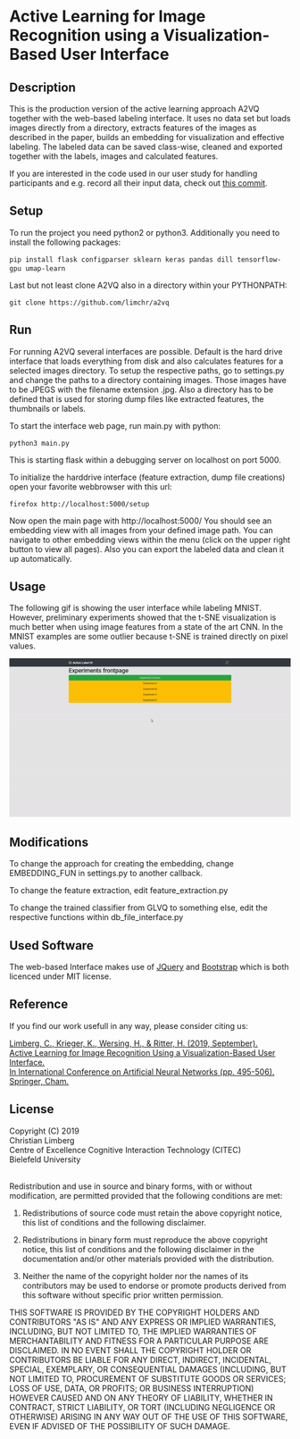 # Active Learning for Image Recognition using a Visualization-Based User Interface

## Description

This is the production version of the active learning approach A2VQ together with the web-based labeling interface. It uses no data set but loads images directly from a directory, extracts features of the images as described in the paper, builds an embedding for visualization and effective labeling. The labeled data can be saved class-wise, cleaned and exported together with the labels, images and calculated features.

If you are interested in the code used in our user study for handling participants and e.g. record all their input data, check out [this commit](https://github.com/limchr/A2VQ/tree/3ef8988b338398fa8f2b73692f25d3215728c919).

## Setup

To run the project you need python2 or python3. Additionally you need to install the following packages:

```
pip install flask configparser sklearn keras pandas dill tensorflow-gpu umap-learn
```


Last but not least clone A2VQ also in a directory within your PYTHONPATH:

```
git clone https://github.com/limchr/a2vq
```

## Run

For running A2VQ several interfaces are possible. Default is the hard drive interface that loads everything from disk and also calculates features for a selected images directory. To setup the respective paths, go to settings.py and change the paths to a directory containing images. Those images have to be JPEGS with the filename extension .jpg. Also a directory has to be defined that is used for storing dump files like extracted features, the thumbnails or labels.

To start the interface web page, run main.py with python:

```
python3 main.py
```

This is starting flask within a debugging server on localhost on port 5000.

To initialize the harddrive interface (feature extraction, dump file creations) open your favorite webbrowser with this url:

```
firefox http://localhost:5000/setup
```

Now open the main page with http://localhost:5000/
You should see an embedding view with all images from your defined image path. You can navigate to other embedding views within the menu (click on the upper right button to view all pages). Also you can export the labeled data and clean it up automatically.



## Usage


The following gif is showing the user interface while labeling MNIST. However, preliminary experiments showed that the t-SNE visualization is much better when using image features from a state of the art CNN. In the MNIST examples are some outlier because t-SNE is trained directly on pixel values. 

![A2VQ workflow](./img/a2vq.gif)

## Modifications

To change the approach for creating the embedding, change EMBEDDING_FUN in settings.py to another callback.

To change the feature extraction, edit feature_extraction.py

To change the trained classifier from GLVQ to something else, edit the respective functions within db_file_interface.py


## Used Software

The web-based Interface makes use of [JQuery](https://jquery.org/) and [Bootstrap](https://getbootstrap.com/) which is both licenced under MIT license. 

## Reference

If you find our work usefull in any way, please consider citing us:

[Limberg, C., Krieger, K., Wersing, H., & Ritter, H. (2019, September). <br>Active Learning for Image Recognition Using a Visualization-Based User Interface. <br>In International Conference on Artificial Neural Networks (pp. 495-506). Springer, Cham.](https://pub.uni-bielefeld.de/download/2939051/2939052/icann2019_submitted.pdf)

## License
Copyright (C) 2019<br>
Christian Limberg<br>
Centre of Excellence Cognitive Interaction Technology (CITEC)<br>
Bielefeld University<br><br>

Redistribution and use in source and binary forms, with or without modification,
are permitted provided that the following conditions are met:

1. Redistributions of source code must retain the above copyright notice,
this list of conditions and the following disclaimer.

2. Redistributions in binary form must reproduce the above copyright notice, this list of conditions
and the following disclaimer in the documentation and/or other materials provided with the distribution.

3. Neither the name of the copyright holder nor the names of its contributors may be used to endorse or promote
products derived from this software without specific prior written permission.

THIS SOFTWARE IS PROVIDED BY THE COPYRIGHT HOLDERS AND CONTRIBUTORS "AS IS" AND ANY EXPRESS OR IMPLIED WARRANTIES, INCLUDING, BUT NOT LIMITED TO, THE IMPLIED WARRANTIES OF MERCHANTABILITY AND FITNESS FOR A PARTICULAR PURPOSE ARE DISCLAIMED. IN NO EVENT SHALL THE COPYRIGHT HOLDER OR CONTRIBUTORS BE LIABLE FOR ANY DIRECT, INDIRECT, INCIDENTAL, SPECIAL, EXEMPLARY, OR CONSEQUENTIAL DAMAGES (INCLUDING, BUT NOT LIMITED TO, PROCUREMENT OF SUBSTITUTE GOODS OR SERVICES; LOSS OF USE, DATA, OR PROFITS; OR BUSINESS INTERRUPTION) HOWEVER CAUSED AND ON ANY THEORY OF LIABILITY, WHETHER IN CONTRACT, STRICT LIABILITY, OR TORT (INCLUDING NEGLIGENCE OR OTHERWISE) ARISING IN ANY WAY OUT OF THE USE OF THIS SOFTWARE, EVEN IF ADVISED OF THE POSSIBILITY OF SUCH DAMAGE.
